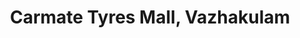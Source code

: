 ---
title: "Carmate Tyres Mall, Vazhakulam"
url: /vazhakulam/carmate-tyres-mall-vazhakulam/
shop: tyres
---